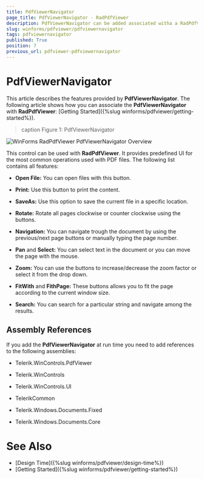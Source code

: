 ```yaml
---
title: PdfViewerNavigator
page_title: PdfViewerNavigator - RadPdfViewer
description: PdfViewerNavigator can be added associated witha a RadPdfViewer control to provide a predefined UI for the most common end user operations. 
slug: winforms/pdfviewer/pdfviewernavigator
tags: pdfviewernavigator
published: True
position: 7
previous_url: pdfviewer-pdfviewernavigator
---
```


# PdfViewerNavigator

This article describes the features provided by __PdfViewerNavigator__. The following article shows how you can associate the __PdfViewerNavigator__ with __RadPdfViewer__: [Getting Started]({%slug winforms/pdfviewer/getting-started%}).
      
>caption Figure 1: PdfViewerNavigator

![WinForms RadPdfViewer PdfViewerNavigator Overview](images/pdfviewer-pdfviewernavigator001.png)

This control can be used with __RadPdfViewer__. It provides predefined UI for the most common operations used with PDF files. The following list contains all features:

* __Open File:__ You can open files with this button.

* __Print:__ Use this button to print the content.

* __SaveAs:__ Use this option to save the current file in a specific location.

* __Rotate:__ Rotate all pages clockwise or counter clockwise using the buttons.

* __Navigation:__ You can navigate trough the document by using the previous/next page buttons or manually typing the page number.

* __Pan__ and __Select:__ You can select text in the document or you can move the page with the mouse.

* __Zoom:__ You can use the buttons to increase/decrease the zoom factor or select it from the drop down.

* __FitWith__ and __FithPage:__ These buttons allows you to fit the page according to the current window size.

* __Search:__ You can search for a particular string and navigate among the results.


## Assembly References

If you add the __PdfViewerNavigator__ at run time you need to add references to the following assemblies:

* Telerik.WinControls.PdfViewer

* Telerik.WinControls

* Telerik.WinControls.UI

* TelerikCommon

* Telerik.Windows.Documents.Fixed

* Telerik.Windows.Documents.Core

# See Also

* [Design Time]({%slug winforms/pdfviewer/design-time%})
* [Getting Started]({%slug winforms/pdfviewer/getting-started%})
